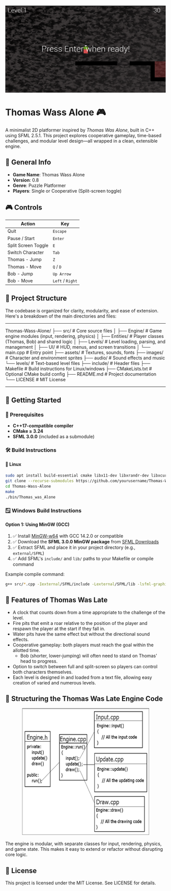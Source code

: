 <p align="center">
  <img src="https://github.com/amaraoussama94/Thomas-Wass-Alone/blob/main/game_pic.png" alt="Thomas Wass Alone Screenshot">
</p>

# Thomas Wass Alone 🎮

A minimalist 2D platformer inspired by *Thomas Was Alone*, built in C++ using SFML 2.5.1. This project explores cooperative gameplay, time-based challenges, and modular level design—all wrapped in a clean, extensible engine.

## 🧠 General Info

- **Game Name**: Thomas Wass Alone  
- **Version**: 0.8  
- **Genre**: Puzzle Platformer  
- **Players**: Single or Cooperative (Split-screen toggle)  

## 🎮 Controls

| Action                  | Key                |
|-------------------------|--------------------|
| Quit                    | `Escape`           |
| Pause / Start           | `Enter`            |
| Split Screen Toggle     | `E`                |
| Switch Character        | `Tab`              |
| Thomas - Jump           | `Z`                |
| Thomas - Move           | `Q` / `D`          |
| Bob - Jump              | `Up Arrow`         |
| Bob - Move              | `Left` / `Right`   |

## 🧩 Project Structure

The codebase is organized for clarity, modularity, and ease of extension. Here's a breakdown of the main directories and files:

-----
Thomas-Wass-Alone/ 
├── src/ # Core source files 
│ ├── Engine/ # Game engine modules (input, rendering, physics) 
│ ├── Entities/ # Player classes (Thomas, Bob) and shared logic 
│ ├── Levels/ # Level loading, parsing, and management 
│ ├── UI/ # HUD, menus, and screen transitions 
│ └── main.cpp # Entry point 
├── assets/ # Textures, sounds, fonts 
├── images/ # Character and environment sprites 
├── audio/ # Sound effects and music 
└── levels/ # Text-based level files 
├── include/ # Header files 
├── Makefile # Build instructions for Linux/windows 
├── CMakeLists.txt # Optional CMake build config 
├── README.md # Project documentation 
└── LICENSE # MIT License

-------
## 🚀 Getting Started

### 🔧 Prerequisites

- **C++17-compatible compiler**
- **CMake ≥ 3.24**
- **SFML 3.0.0** (included as a submodule)

### 🛠️ Build Instructions

#### 🐧 Linux

```bash
sudo apt install build-essential cmake libx11-dev libxrandr-dev libxcursor-dev libxi-dev libxinerama-dev libgl1-mesa-dev libudev-dev libopenal-dev libflac-dev libvorbis-dev libfreetype6-dev
git clone --recurse-submodules https://github.com/yourusername/Thomas-Wass-Alone.git
cd Thomas-Wass-Alone
make
./bin/Thomas_was_Alone
```
### 🪟 Windows Build Instructions

#### Option 1: Using MinGW (GCC)

1. ✅ Install [MinGW-w64](https://www.mingw-w64.org/) with GCC 14.2.0 or compatible
2. ✅ Download the **SFML 3.0.0 MinGW package** from [SFML Downloads](https://www.sfml-dev.org/download/sfml/3.0.0/)
3. ✅ Extract SFML and place it in your project directory (e.g., `external/SFML`)
4. ✅ Add SFML's `include/` and `lib/` paths to your Makefile or compile command

Example compile command:
```bash
g++ src/*.cpp -Iexternal/SFML/include -Lexternal/SFML/lib -lsfml-graphics -lsfml-window -lsfml-system -lsfml-audio-o Thomas_was_Alone.exe
```
## 🧩 Features of Thomas Was Late

- A clock that counts down from a time appropriate to the challenge of the level.  
- Fire pits that emit a roar relative to the position of the player and respawn the player at the start if they fall in.  
- Water pits have the same effect but without the directional sound effects.  
- Cooperative gameplay: both players must reach the goal within the allotted time.  
  - Bob (shorter, lower-jumping) will often need to stand on Thomas' head to progress.  
- Option to switch between full and split-screen so players can control both characters themselves.  
- Each level is designed in and loaded from a text file, allowing easy creation of varied and numerous levels.

## 🧱 Structuring the Thomas Was Late Engine Code

<p align="center">
  <img src="https://github.com/amaraoussama94/Thomas-Wass-Alone/blob/main/UML%20Engine.png" width="400" height="400" alt="Engine UML Diagram">
</p>
The engine is modular, with separate classes for input, rendering, physics, and game state. This makes it easy to extend or refactor without disrupting core logic.

## 📜 License
This project is licensed under the MIT License. See LICENSE for details.